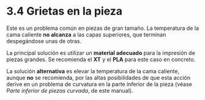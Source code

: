 # 3.4 Grietas en la pieza

Este es un problema común en piezas de gran tamaño. La temperatura de la cama caliente **no alcanza** a las capas superiores, que terminan despegándose unas de otras.

La principal solución es utilizar un **material adecuado** para la impresión de piezas grandes. Se recomienda el **XT** y el **PLA** para este caso en concreto.

La solución **alternativa** es elevar la temperatura de la cama caliente, aunque **no** se recomienda, por las altas posibilidades de que esta acción derive en un problema de curvatura en la parte inferior de la pieza (véase *Parte inferior de piezas curvada*, de este manual).